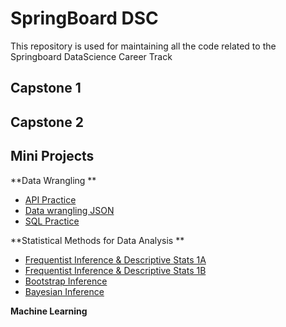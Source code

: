 # SpringBoard DSC
This repository is used for maintaining all the code related to the Springboard DataScience Career Track

## Capstone 1


## Capstone 2


## Mini Projects

**Data Wrangling **
- [API Practice](https://github.com/Shankar11/My_DataScience_Track/blob/master/Mini_Projects/api_practice/api_data_wrangling_mini_project.ipynb)
- [Data wrangling JSON](https://github.com/Shankar11/My_DataScience_Track/blob/master/Mini_Projects/data_wrangling_json/data_wrangling_json/sliderule_dsi_json_exercise.ipynb)
- [SQL Practice](https://github.com/Shankar11/My_DataScience_Track/blob/master/Mini_Projects/sql_practice/1520094343_sql_project.sql)

**Statistical Methods for Data Analysis **
- [Frequentist Inference & Descriptive Stats 1A](https://github.com/Shankar11/My_DataScience_Track/blob/master/Mini_Projects/inferential_statistics_frequentist/inferential_statistics_frequentist_mini-projects6.28.19/inferential_statistics_1a-Q6.25.ipynb)
- [Frequentist Inference & Descriptive Stats 1B](https://github.com/Shankar11/My_DataScience_Track/blob/master/Mini_Projects/inferential_statistics_frequentist/inferential_statistics_frequentist_mini-projects6.28.19/inferential_statistics_1b-Q6.25.ipynb)
- [Bootstrap Inference](https://github.com/Shankar11/My_DataScience_Track/blob/master/Mini_Projects/Bootstrap_Inference/Bootstrap_Inference_Mini-Project8.19/inferential_statistics_2-Q.ipynb)
- [Bayesian Inference](https://github.com/Shankar11/My_DataScience_Track/blob/master/Mini_Projects/Bayesian_stats/Bayesian_stats_Q6.28/inferential_statistics_3-Q.ipynb)

**Machine Learning**
